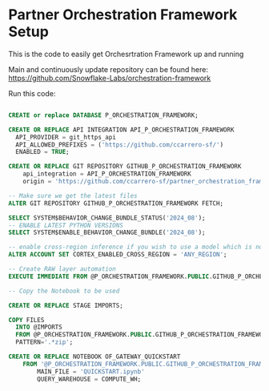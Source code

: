 # Partner Orchestration Framework Setup

This is the code to easily get Orchesrtration Framework up and running

Main and continuously update repository can be found here:
https://github.com/Snowflake-Labs/orchestration-framework

Run this code:

```sql

CREATE or replace DATABASE P_ORCHESTRATION_FRAMEWORK;

CREATE OR REPLACE API INTEGRATION API_P_ORCHESTRATION_FRAMEWORK
  API_PROVIDER = git_https_api
  API_ALLOWED_PREFIXES = ('https://github.com/ccarrero-sf/')
  ENABLED = TRUE;

CREATE OR REPLACE GIT REPOSITORY GITHUB_P_ORCHESTRATION_FRAMEWORK
    api_integration = API_P_ORCHESTRATION_FRAMEWORK
    origin = 'https://github.com/ccarrero-sf/partner_orchestration_framework_setup';

-- Make sure we get the latest files
ALTER GIT REPOSITORY GITHUB_P_ORCHESTRATION_FRAMEWORK FETCH;

SELECT SYSTEM$BEHAVIOR_CHANGE_BUNDLE_STATUS('2024_08');
-- ENABLE LATEST PYTHON VERSIONS
SELECT SYSTEM$ENABLE_BEHAVIOR_CHANGE_BUNDLE('2024_08');

-- enable cross-region inference if you wish to use a model which is not available in your region
ALTER ACCOUNT SET CORTEX_ENABLED_CROSS_REGION = 'ANY_REGION';

-- Create RAW layer automation
EXECUTE IMMEDIATE FROM @P_ORCHESTRATION_FRAMEWORK.PUBLIC.GITHUB_P_ORCHESTRATION_FRAMEWORK/branches/main/setup.sql;

-- Copy the Notebook to be used

CREATE OR REPLACE STAGE IMPORTS;

COPY FILES
  INTO @IMPORTS
  FROM @P_ORCHESTRATION_FRAMEWORK.PUBLIC.GITHUB_P_ORCHESTRATION_FRAMEWORK/branches/main/imports/
  PATTERN='.*zip';

CREATE OR REPLACE NOTEBOOK OF_GATEWAY_QUICKSTART
    FROM '@P_ORCHESTRATION_FRAMEWORK.PUBLIC.GITHUB_P_ORCHESTRATION_FRAMEWORK/branches/main/' 
        MAIN_FILE = 'QUICKSTART.ipynb' 
        QUERY_WAREHOUSE = COMPUTE_WH;

```

